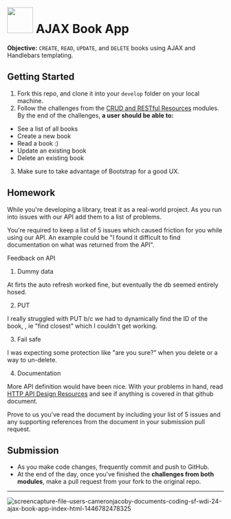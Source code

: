# <img src="https://cloud.githubusercontent.com/assets/7833470/10899314/63829980-8188-11e5-8cdd-4ded5bcb6e36.png" height="60"> AJAX Book App

**Objective:** `CREATE`, `READ`, `UPDATE`, and `DELETE` books using AJAX and Handlebars templating.

## Getting Started

1. Fork this repo, and clone it into your `develop` folder on your local machine.
2. Follow the challenges from the <a href="https://github.com/sf-wdi-24/modules/tree/master/week-03-resetful-server-express/day-01" target="_blank">CRUD and RESTful Resources</a> modules. By the end of the challenges, **a user should be able to:**
  * See a list of all books
  * Create a new book
  * Read a book :)
  * Update an existing book
  * Delete an existing book
3. Make sure to take advantage of Bootstrap for a good UX.

## Homework

While you're developing a library, treat it as a real-world project. As you run into issues with our API add them to a list of problems.

You're required to keep a list of 5 issues which caused friction for you while using our API. An example could be "I found it difficult to find documentation on what was returned from the API".

Feedback on API

1) Dummy data

At firts the auto refresh worked fine, but eventually the db seemed entirely hosed.

2) PUT

I really struggled with PUT b/c we had to dynamically find the ID of the book, , ie "find closest" which I couldn't get working. 

3) Fail safe

I was expecting some protection like "are you sure?" when you delete or a way to un-delete. 

4) Documentation

More API definition would have been nice. 
                                                                                                                                               With your problems in hand, read <a href="https://github.com/gocardless/http-api-design" target="_blank">HTTP API Design Resources</a> and see if anything is covered in that github document.

Prove to us you've read the document by including your list of 5 issues and any supporting references from the document in your submission pull request.

## Submission

* As you make code changes, frequently commit and push to GitHub.
* At the end of the day, once you've finished the **challenges from both modules**, make a pull request from your fork to the original repo.

----------

![screencapture-file-users-cameronjacoby-documents-coding-sf-wdi-24-ajax-book-app-index-html-1446782478325](https://cloud.githubusercontent.com/assets/7833470/10989235/997e6de8-83f9-11e5-9267-5e65839a01ab.png)
